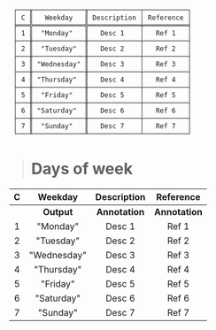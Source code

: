 ```text
 ┌───╥─────────────╥─────────────┬───────────┐
 │ C ║   Weekday   ║ Description │ Reference │
 ╞═══╬═════════════╬═════════════╪═══════════╡
 │ 1 ║  "Monday"   ║   Desc 1    │   Ref 1   │
 ├───╫─────────────╫─────────────┼───────────┤
 │ 2 ║  "Tuesday"  ║   Desc 2    │   Ref 2   │
 ├───╫─────────────╫─────────────┼───────────┤
 │ 3 ║ "Wednesday" ║   Desc 3    │   Ref 3   │
 ├───╫─────────────╫─────────────┼───────────┤
 │ 4 ║ "Thursday"  ║   Desc 4    │   Ref 4   │
 ├───╫─────────────╫─────────────┼───────────┤
 │ 5 ║  "Friday"   ║   Desc 5    │   Ref 5   │
 ├───╫─────────────╫─────────────┼───────────┤
 │ 6 ║ "Saturday"  ║   Desc 6    │   Ref 6   │
 ├───╫─────────────╫─────────────┼───────────┤
 │ 7 ║  "Sunday"   ║   Desc 7    │   Ref 7   │
 └───╨─────────────╨─────────────┴───────────┘
```

> # Days of week
                           
| C |   Weekday   |  Description   |   Reference    |
|:-:|:-----------:|:--------------:|:--------------:|
|   | **Output**  | **Annotation** | **Annotation** |
| 1 |  "Monday"   |     Desc 1     |     Ref 1      |
| 2 |  "Tuesday"  |     Desc 2     |     Ref 2      |
| 3 | "Wednesday" |     Desc 3     |     Ref 3      |
| 4 | "Thursday"  |     Desc 4     |     Ref 4      |
| 5 |  "Friday"   |     Desc 5     |     Ref 5      |
| 6 | "Saturday"  |     Desc 6     |     Ref 6      |
| 7 |  "Sunday"   |     Desc 7     |     Ref 7      |
